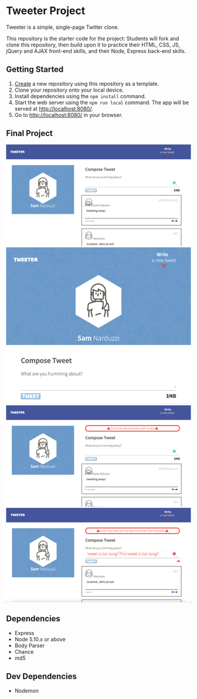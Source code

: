 # Tweeter Project

Tweeter is a simple, single-page Twitter clone.

This repository is the starter code for the project: Students will fork and clone this repository, then build upon it to practice their HTML, CSS, JS, jQuery and AJAX front-end skills, and their Node, Express back-end skills.

## Getting Started

1. [Create](https://docs.github.com/en/repositories/creating-and-managing-repositories/creating-a-repository-from-a-template) a new repository using this repository as a template.
2. Clone your repository onto your local device.
3. Install dependencies using the `npm install` command.
3. Start the web server using the `npm run local` command. The app will be served at <http://localhost:8080/>.
4. Go to <http://localhost:8080/> in your browser.

## Final Project

!["Screenshot of Desktop View"](https://github.com/samnarduzzi/tweeter/blob/master/docs/desktop.png?raw=true)
!["Screenshot of Tablet View"](https://github.com/samnarduzzi/tweeter/blob/master/docs/tablet-view.png?raw=true)
!["Screenshot of Tweet Error: empty tweet"](https://github.com/samnarduzzi/tweeter/blob/master/docs/empty-tweet-error.png?raw=true)
!["Screenshot of Tweet Error: too long of a tweet"](https://github.com/samnarduzzi/tweeter/blob/master/docs/tweet-length-error.png?raw=true)

## Dependencies

- Express
- Node 5.10.x or above
- Body Parser
- Chance
- md5

## Dev Dependencies

- Nodemon
